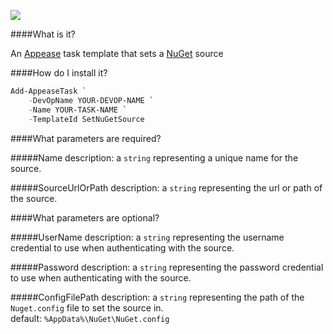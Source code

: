 ![](https://ci.appveyor.com/api/projects/status/4j343xtqm93ro3mf?svg=true)

####What is it?

An [Appease](http://appease.io) task template that sets a [NuGet](https://nuget.org) source

####How do I install it?

```PowerShell
Add-AppeaseTask `
    -DevOpName YOUR-DEVOP-NAME `
    -Name YOUR-TASK-NAME `
    -TemplateId SetNuGetSource
```

####What parameters are required?

#####Name
description: a `string` representing a unique name for the source.

#####SourceUrlOrPath
description: a `string` representing the url or path of the source.

####What parameters are optional?

#####UserName
description: a `string` representing the username credential to use when authenticating with the source.

#####Password
description: a `string` representing the password credential to use when authenticating with the source.

#####ConfigFilePath
description: a `string` representing the path of the `Nuget.config` file to set the source in.  
default: `%AppData%\NuGet\NuGet.config`